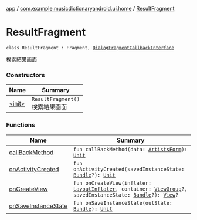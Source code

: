[app](../../index.md) / [com.example.musicdictionaryandroid.ui.home](../index.md) / [ResultFragment](./index.md)

# ResultFragment

`class ResultFragment : Fragment, `[`DialogFragmentCallbackInterface`](../../com.example.musicdictionaryandroid.ui.adapter/-dialog-fragment-callback-interface/index.md)

検索結果画面

### Constructors

| Name | Summary |
|---|---|
| [&lt;init&gt;](-init-.md) | `ResultFragment()`<br>検索結果画面 |

### Functions

| Name | Summary |
|---|---|
| [callBackMethod](call-back-method.md) | `fun callBackMethod(data: `[`ArtistsForm`](../../com.example.musicdictionaryandroid.model.entity/-artists-form/index.md)`): `[`Unit`](https://kotlinlang.org/api/latest/jvm/stdlib/kotlin/-unit/index.html) |
| [onActivityCreated](on-activity-created.md) | `fun onActivityCreated(savedInstanceState: `[`Bundle`](https://developer.android.com/reference/android/os/Bundle.html)`?): `[`Unit`](https://kotlinlang.org/api/latest/jvm/stdlib/kotlin/-unit/index.html) |
| [onCreateView](on-create-view.md) | `fun onCreateView(inflater: `[`LayoutInflater`](https://developer.android.com/reference/android/view/LayoutInflater.html)`, container: `[`ViewGroup`](https://developer.android.com/reference/android/view/ViewGroup.html)`?, savedInstanceState: `[`Bundle`](https://developer.android.com/reference/android/os/Bundle.html)`?): `[`View`](https://developer.android.com/reference/android/view/View.html)`?` |
| [onSaveInstanceState](on-save-instance-state.md) | `fun onSaveInstanceState(outState: `[`Bundle`](https://developer.android.com/reference/android/os/Bundle.html)`): `[`Unit`](https://kotlinlang.org/api/latest/jvm/stdlib/kotlin/-unit/index.html) |
